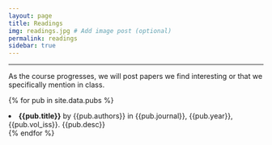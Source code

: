 ```yaml
---
layout: page
title: Readings
img: readings.jpg # Add image post (optional)
permalink: readings 
sidebar: true
---
```


---

As the course progresses, we will post papers we find interesting or that we
specifically mention in class. 

{% for pub in site.data.pubs %}
<li> <a style="text-decoration: none;" href="https://rpdata.caltech.edu/2020/protected/papers/{{pub.fname}}"> <b>{{pub.title}}</b> by {{pub.authors}} in {{pub.journal}}, {{pub.year}}, {{pub.vol_iss}}.</a> {{pub.desc}}</li>
{% endfor %}

